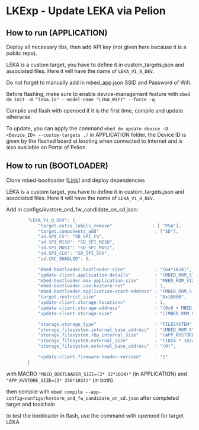# LKExp - Update LEKA via Pelion

## How to run (APPLICATION)

Deploy all necessary libs, then add API key (not given here because it is a public repo).

LEKA is a custom target, you have to define it in custom_targets.json and associated files. Here it will have the name of `LEKA_V1_0_DEV`.

Do not forget to manually add in mbed_app.json SSID and Password of Wifi.

Before flashing, make sure to enable device-management feature with `mbed dm init -d "leka.io" --model-name "LEKA_WIFI" --force -q` 

Compile and flash with openocd if it is the first time, compile and update otherwise.

To update, you can apply the command `mbed dm update device -D <Device_ID> --custom-targets ./` in APPLICATION folder, the Device ID is given by the flashed board at booting when connected to Internet and is also available on Portal of Pelion.

## How to run (BOOTLOADER)

Clone mbed-bootloader [[Link](https://github.com/ARMmbed/mbed-bootloader)] and deploy dependencies

LEKA is a custom target, you have to define it in custom_targets.json and associated files. Here it will have the name of `LEKA_V1_0_DEV`.

Add in configs/kvstore_and_fw_candidate_on_sd.json:

```cpp
        "LEKA_V1_0_DEV": {
            "target.extra_labels_remove"               : [ "PSA"],
            "target.components_add"                     : ["SD"],
			"sd.SPI_CS": "SD_SPI_CS",
			"sd.SPI_MISO": "SD_SPI_MISO",
			"sd.SPI_MOSI": "SD_SPI_MOSI",
            "sd.SPI_CLK": "SD_SPI_SCK",
            "sd.CRC_ENABLED": 0,

            "mbed-bootloader.bootloader-size"           : "(64*1024)",
            "update-client.application-details"         : "(MBED_ROM_START + 0x10000)",
            "mbed-bootloader.max-application-size"      : "MBED_ROM_SIZE - 0x10000 - APP_KVSTORE_SIZE - 0x400",
            "mbed-bootloader.use-kvstore-rot"           : 1,
            "mbed-bootloader.application-start-address" : "(MBED_ROM_START + 0x10000 + 0x400)",
            "target.restrict_size"                      : "0x10000",
            "update-client.storage-locations"           : 1,
            "update-client.storage-address"             : "(0x0 + MBED_CONF_STORAGE_FILESYSTEM_EXTERNAL_SIZE)",
            "update-client.storage-size"                : "((MBED_ROM_START + MBED_ROM_SIZE - MBED_CONF_MBED_BOOTLOADER_APPLICATION_START_ADDRESS - APP_KVSTORE_SIZE) * MBED_CONF_UPDATE_CLIENT_STORAGE_LOCATIONS)",

            "storage.storage_type"                      : "FILESYSTEM",
            "storage_filesystem.internal_base_address"  : "(MBED_ROM_START + 0x180000)",
            "storage_filesystem.rbp_internal_size"      : "(APP_KVSTORE_SIZE)",
            "storage_filesystem.external_size"          : "(1024 * 1024)",
            "storage_filesystem.external_base_address"  : "(0)",

            "update-client.firmware-header-version"     : "2"
        }
```

with MACRO `"MBED_BOOTLOADER_SIZE=(2* 32*1024)"` (in APPLICATION) and `"APP_KVSTORE_SIZE=(2* 256*1024)"` (in both)

then compile with `mbed compile --app-config=configs/kvstore_and_fw_candidate_on_sd.json` after completed target and toolchain

to test the bootloader in flash, use the command with openocd for target LEKA
